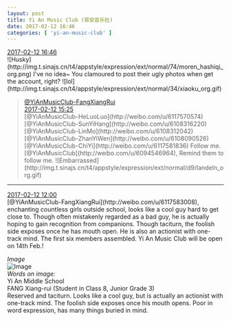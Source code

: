 ```yaml
---
layout: post
title: Yi An Music Club (易安音乐社)
date: 2017-02-12 16:46
categories: [ 'yi-an-music-club' ]
---
```


<div class="weibo-info">
  <a href="http://weibo.com/6094546964/EvcJ56umI">2017-02-12 16:46</a>
</div>
![Husky](http://img.t.sinajs.cn/t4/appstyle/expression/ext/normal/74/moren_hashiqi_org.png) I've no idea~ You clamoured to post their ugly photos when get the account, right? ![lol](http://img.t.sinajs.cn/t4/appstyle/expression/ext/normal/34/xiaoku_org.gif)

<!-- more -->

> <div class="weibo-post-name">
>   <a href="http://weibo.com/u/6117583008">@YiAnMusicClub-FangXiangRui</a>
> </div>
> <div class="weibo-info">
>   <a href="http://weibo.com/6117583008/Evcc87fXL">2017-02-12 15:25</a>
> </div>  
> [@YiAnMusicClub-HeLuoLuo](http://weibo.com/u/6117570574) [@YiAnMusicClub-SunYiHang](http://weibo.com/u/6108316220) [@YiAnMusicClub-LinMo](http://weibo.com/u/6108312042) [@YiAnMusicClub-ZhanYiWen](http://weibo.com/u/6108090526) [@YiAnMusicClub-ChiYi](http://weibo.com/u/6117581836) Follow me. [@YiAnMusicClub](http://weibo.com/u/6094546964), Remind them to follow me. ![Embarrassed](http://img.t.sinajs.cn/t4/appstyle/expression/ext/normal/d9/landeln_org.gif)

---

<div class="weibo-info">
  <a href="http://weibo.com/6094546964/EvaQQkDqA">2017-02-12 12:00</a>
</div>
[@YiAnMusicClub-FangXiangRui](http://weibo.com/u/6117583008), enchanting countless girls outside school, looks like a cool guy hard to get close to. Though often mistakenly regarded as a bad guy, he is actually hoping to gain recognition from companions. Though taciturn, the foolish side exposes once he has mouth open. He is also an actionist with one-track mind. The first six members assembled. Yi An Music Club will be open on 14th Feb.!

*Image*  
![Image](http://wx2.sinaimg.cn/mw690/006Es64Agy1fcnir98abij31kw1cpakz.jpg)  
*Words on image:*  
Yi An Middle School  
FANG Xiang-rui (Student in Class 8, Junior Grade 3)  
Reserved and taciturn. Looks like a cool guy, but is actually an actionist with one-track mind. The foolish side exposes once his mouth opens. Poor in word expression, has many things buried in mind.
